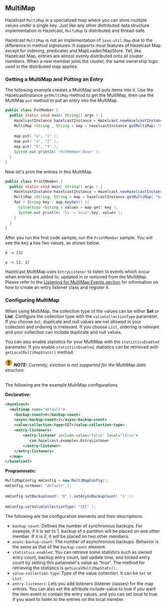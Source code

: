 

## MultiMap

Hazelcast `MultiMap` is a specialized map where you can store multiple values under a single key. Just like any other distributed data structure implementation in Hazelcast, `MultiMap` is distributed and thread-safe.

Hazelcast `MultiMap` is not an implementation of `java.util.Map` due to the difference in method signatures. It supports most features of Hazelcast Map except for indexing, predicates and MapLoader/MapStore. Yet, like Hazelcast Map, entries are almost evenly distributed onto all cluster members. When a new member joins the cluster, the same ownership logic used in the distributed map applies.


### Getting a MultiMap and Putting an Entry

The following example creates a MultiMap and puts items into it. Use the HazelcastInstance `getMultiMap` method to get the MultiMap, then use the MultiMap `put` method to put an entry into the MultiMap.


```java
public class PutMember {
  public static void main( String[] args ) {
    HazelcastInstance hazelcastInstance = Hazelcast.newHazelcastInstance();
    MultiMap <String , String > map = hazelcastInstance.getMultiMap( "map" );

    map.put( "a", "1" );
    map.put( "a", "2" );
    map.put( "b", "3" ); 
    System.out.println( "PutMember:Done" );
  }
}
```

Now let's print the entries in this MultiMap.

```java
public class PrintMember {
  public static void main( String[] args ) { 
    HazelcastInstance hazelcastInstance = Hazelcast.newHazelcastInstance();
    MultiMap <String, String > map = hazelcastInstance.getMultiMap( "map" );
    for ( String key : map.keySet() ){
      Collection <String > values = map.get( key );
      System.out.println( "%s -> %s\n",key, values );
    }
  }
}
```

After you run the first code sample, run the `PrintMember` sample. You will see the key **`a`** has two values, as shown below.

`b -> [3]`

`a -> [2, 1]`

Hazelcast MultiMap uses `EntryListener` to listen to events which occur when entries are added to, updated in or removed from the MultiMap. Please refer to the [Listening for MultiMap Events section](#listening-for-multimap-events) for information on how to create an entry listener class and register it.

### Configuring MultiMap

When using MultiMap, the collection type of the values can be either **Set** or **List**. Configure the collection type with the `valueCollectionType` parameter. If you choose `Set`, duplicate and null values are not allowed in your collection and ordering is irrelevant. If you choose `List`, ordering is relevant and your collection can include duplicate and null values.

You can also enable statistics for your MultiMap with the `statisticsEnabled` parameter. If you enable `statisticsEnabled`, statistics can be retrieved with `getLocalMultiMapStats()` method.


![image](images/NoteSmall.jpg) ***NOTE:*** *Currently, eviction is not supported for the MultiMap data structure.*
<br></br>

The following are the example MultiMap configurations.

**Declarative:**

```xml
<hazelcast>
  <multimap name="default">
    <backup-count>0</backup-count>
    <async-backup-count>1</async-backup-count>
    <value-collection-type>SET</value-collection-type>
    <entry-listeners>
        <entry-listener include-value="false" local="false">
           com.hazelcast.examples.EntryListener
        </entry-listener>
    </entry-listeners>   
  </map>
</hazelcast>
```

**Programmatic:**

```java
MultiMapConfig mmConfig = new MultiMapConfig();
mmConfig.setName( "default" );

mmConfig.setBackupCount( "0" ).setAsyncBackupCount( "1" );
         
mmConfig.setValueCollectionType( "SET" );
```

The following are the configuration elements and their descriptions:

- `backup-count`: Defines the number of synchronous backups. For example, if it is set to 1, backup of a partition will be
placed on one other member. If it is 2, it will be placed on two other members.
- `async-backup-count`: The number of asynchronous backups. Behavior is the same as that of the `backup-count` element.
- `statistics-enabled`: You can retrieve some statistics such as owned entry count, backup entry count, last update time, and locked entry count by setting this parameter's value as "true". The method for retrieving the statistics is `getLocalMultiMapStats()`.
- `value-collection-type`: Type of the value collection. It can be `Set` or `List`.
- `entry-listeners`: Lets you add listeners (listener classes) for the map entries. You can also set the attribute
include-value to true if you want the item event to contain the entry values, and you can set
local to true if you want to listen to the entries on the local member.









